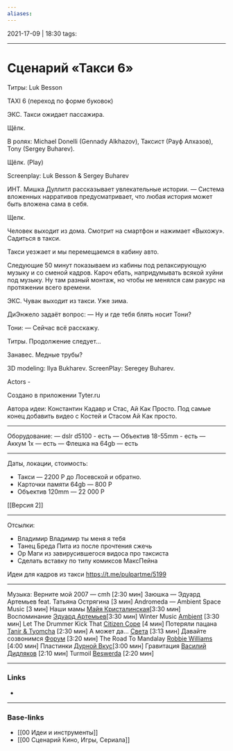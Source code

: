 ```yaml
---
aliases:
---
```

2021-17-09 | 18:30
tags: 
___

# Сценарий «Такси 6»

Титры: Luk Besson

TAXI 6 
(переход по форме буковок)

ЭКС. Такси ожидает пассажира.

Щёлк.

В ролях: Michael Donelli (Gennady Alkhazov), Таксист (Рауф Алхазов), Tony (Sergey Buharev).

Щёлк. (Play)

Screenplay: Luk Besson & Sergey Buharev

ИНТ. Мишка Дуллитл рассказывает увлекательные истории.
— Система вложенных нарративов предусматривает, что любая история может быть вложена сама в себя. 

Щелк.

Человек выходит из дома. Смотрит на смартфон и нажимает «Выхожу». Садиться в такси.

Такси уезжает и мы перемещаемся в кабину авто.

Следующие 50 минут показываем из кабины под релаксирующую музыку и со сменой кадров. Кароч ебать, напридумывать всякой хуйни под музыку. Ну там разный монтаж, но чтобы не менялся сам ракурс на протяжении всего времени.

ЭКС. Чувак выходит из такси. Уже зима.

ДиЭнжело задаёт вопрос:
— Ну и где тебя блять носит Тони?

Тони:
— Сейчас всё расскажу.

Титры. Продолжение следует...

 Занавес. Медные трубы?

3D modeling: Ilya Bukharev.
ScreenPlay: Seregey Buharev.

Actors - 

Создано в приложении Tyter.ru

Автора идеи: Константин Кадавр и Стас, Ай Как Просто.
Под самые конец добавить видео с Костей и Стасом Ай Как просто.

---

Оборудование:
— dslr d5100 - есть
— Объектив 18-55mm - есть
— Аккум 1x — есть
— Флешка на 64gb — есть

---

Даты, локации, стоимость:
- Такси — 2200 Р до Лосевской и обратно.
- Карточки памяти 64gb — 800 Р
- Объектив 120mm — 22 000 Р


[[Версия 2]]


---

Отсылки:
- Владимир Владимир ты меня я тебя
- Танец Бреда Пита из после прочтения сжечь
- Ор Маги из завирусившегося видоса про таксиста
- Сделать вставку по типу комиксов МаксПейна

Идеи для кадров из такси
https://t.me/pulpartme/5199


------

Музыка:
Верните мой 2007  — cmh  [2:30 мин]
Заюшка — Эдуард Артемьев feat. Татьяна Острягина  [3 мин]
Andromeda — Ambient Space Music [3 мин]
Наши мамы [Майя Кристалинская](https://vk.com/artist/1357859877041216078)[3:30 мин]
Воспоминание [Эдуард Артемьев](https://vk.com/artist/3008707515476975874)[3:30 мин]
Winter Music [Ambient](https://vk.com/artist/7254479686809241710) [3:30 мин]
Let The Drummer Kick That [Citizen Cope](https://vk.com/audio?performer=1&q=Citizen%20Cope) [4 мин]
Потеряли пацана [Tanir & Tyomcha](https://vk.com/artist/509067395856490387)  [2:30 мин]
А может да... [Света](https://vk.com/audio?performer=1&q=%D0%A1%D0%B2%D0%B5%D1%82%D0%B0) [3:13 мин]
Давайте созвонимся [Форум](https://vk.com/audio?performer=1&q=%D0%A4%D0%BE%D1%80%D1%83%D0%BC)  [3:20 мин]
The Road To Mandalay [Robbie Williams](https://vk.com/artist/2609334492473640509) [4:00 мин]
Пластинки [Дурной Вкус](https://vk.com/artist/8642194928988143784)[3:00 мин]
Гравитация [Василий Дидляков](https://vk.com/artist/83199271314863496) [2:10 мин]
Turmoil [Beswerda](https://vk.com/artist/2141763965204224439)  [2:20 мин]




___
### Links
- 

___
### Base-links
- [[00 Идеи и инструменты]]
- [[00 Сценарий Кино, Игры, Сериала]]


